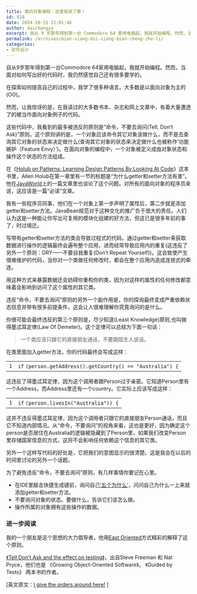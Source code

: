 ```yaml
---
title: 面向对象编程：这里我说了算！
id: 818
date: 2024-10-31 22:01:46
author: daichangya
excerpt: 自从 9 岁那年得到第一台 Commodore 64 家用电脑起，我就开始编程。然而，当面对如何写出好的代码时，我仍然感觉自己还有很多要学的。　　在探索如何提
permalink: /archives/mian-xiang-dui-xiang-bian-cheng-zhe-li/
categories:
- 软件设计
---
```



自从9岁那年得到第一台Commodore 64家用电脑起，我就开始编程。然而，当面对如何写出好的代码时，我仍然感觉自己还有很多要学的。  
  
在探索如何提高自己的过程中，我学了很多种语言。大多数是以面向对象为主的(OO)。

然而，让我惊讶的是，在我读过的大多数书本、杂志和网上文章中，有着大量遭透了的被当作面向对象例子的代码。

这些代码中，我看到的最多被违反的原则是“命令，不要去询问(Tell, Don’t Ask)”原则。这个原则讲的是，一个对象应该命令其它对象该做什么，而不是去查询其它对象的状态来决定做什么(查询其它对象的状态来决定做什么也被称作‘功能嫉妒（Feature Envy）’)。在面向对象的编程中，一个对象被定义成由对象状态和操作这个状态的方法组成。

在《[Holub on Patterns: Learning Design Patterns By Looking At Code](https://bit.ly/M1si3C)》这本书里，Allen Holub在第一章里有一节的标题是“为什么getter和setter方法有害”。他在[JavaWorld](http://www.javaworld.com/javaworld/jw-09-2003/jw-0905-toolbox.html "JavaWorld")上的一篇文章里也谈论了这个问题。对所有的面向对象的程序员来说，这应该是一篇“必读”文章。

我有一些程序员同事，他们在一个对象上第一步声明了属性后，第二步就是添加getter和setter方法。JavaBean规范对于这种文化的推广负于很大的责任。人们认为这是一种能让你写出可复用的模块化组建的好方法，但这已是很多年前的事了，时过境迁。

写带有getter和setter方法的类会导致过程式的代码。通过getter和setter来获取数据进行操作的逻辑最终会遍布整个应用，进而经常导致应用内的重复(这违反了另外一个原则：DRY——不要自我重复(Don’t Repeat Yourself))。这会致使产生很难维护的代码，当你对一个类做任何修改时，都会在整个应用内造成连锁式的牵连。

用这种方式来暴露数据还会妨碍你重构你的类，因为对这样的属性的任何修改都意味着会影响到访问了这个属性的其它类。

违反“命令，不要去询问”原则的另外一个副作用是，你的探询最终变成严重依赖状态信息并带有很多前提条件。这会让人很难理解你究竟询问的是什么。

你很可能会最终违反的第三个原则是，尽少知道(Least Knowledge)原则,也叫做得墨忒耳定律(Law Of Demeter)。这个定律可以总结为下面一句话：

> 一个类应该只跟它的直接朋友通话，不要跟陌生人说话。

在类里面加入getter方法，你的代码最终会写成这样：

<table><tbody><tr><td class="number"><code>1</code></td><td class="content"><code class="keyword">if</code> <code class="plain">(person.getAddress().getCountry() == </code><code class="string">"Australia"</code><code class="plain">) {</code></td></tr></tbody></table>

这违反了得墨忒耳定律，因为这个调用者跟Person过于亲密。它知道Person里有一个Address，而Address里还有一个country。它实际上应该写成这样：

<table><tbody><tr><td class="number"><code>1</code></td><td class="content"><code class="keyword">if</code> <code class="plain">(person.livesIn(</code><code class="string">"Australia"</code><code class="plain">)) {</code></td></tr></tbody></table>

这并不违反得墨忒耳定律，因为这个调用者只跟它的直接朋友Person通话，而且它不知道内部情况。从“命令，不要询问”的视角来看，这也是更好，因为确定这个person是否居住在Australia的逻辑被隐藏到了Person里，如果我们改变Person里存储国家信息的方式，这将不会影响任何依赖这个信息的其它类。

另外一个这样写代码的好处是，它把我们的意图显示的很清楚。这是我会在以后的时间里讨论的另外一个话题。

为了避免违反“命令，不要去询问”原则，有几样事情你要记在心里。

*   在IDE里敲击快捷生成键前，询问自己[’五个为什么’](https://en.wikipedia.org/wiki/5_Whys "5 Whys")，问问自己为什么一上来就添加getter和setter方法。
*   不要询问对象的状态。要做什么，告诉它们该怎么做。
*   操作所属的对象拥有这些操作的数据。

### 进一步阅读

我的一个朋友是这个思想的大力倡导者，他用[East Oriented](http://jamesladdcode.com/?p=12 "Go East")方式精彩的解释了这个原则。

[《Tell Don’t Ask and the effect on testing》](http://www.mockobjects.com/2006/10/tell-dont-ask-and-mock-objects.html "Effect on testing")，出自Steve Freeman 和 Nat Pryce，他们也是 《Growing Object-Oriented Software》， 《Guided by Tests》 两本书的作者。

\[英文原文：[I give the orders around here!](https://crustyoldev.wordpress.com/2012/05/06/i-give-the-orders-around-here/) \]
